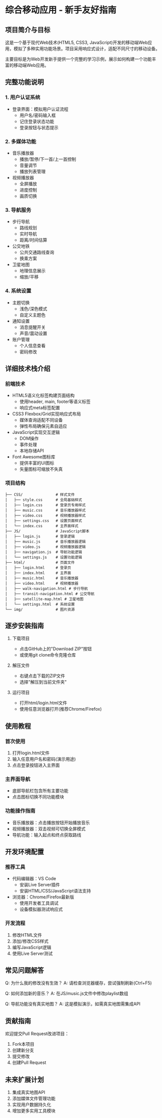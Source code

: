 # 综合移动应用 - 新手友好指南

## 项目简介与目标

这是一个基于现代Web技术(HTML5, CSS3, JavaScript)开发的移动端Web应用，模拟了多种实用功能场景。项目采用响应式设计，适配不同尺寸的移动设备。

主要目标是为Web开发新手提供一个完整的学习示例，展示如何构建一个功能丰富的移动端Web应用。

## 完整功能说明

### 1. 用户认证系统
- 登录界面：模拟用户认证流程
  - 用户名/密码输入框
  - 记住登录状态功能
  - 登录按钮与状态提示

### 2. 多媒体功能
- 音乐播放器
  - 播放/暂停/下一首/上一首控制
  - 音量调节
  - 播放列表管理
- 视频播放器
  - 全屏播放
  - 进度控制
  - 画质切换

### 3. 导航服务
- 步行导航
  - 路线规划
  - 实时导航
  - 距离/时间估算
- 公交地铁
  - 公共交通路线查询
  - 换乘方案
- 卫星地图
  - 地理信息展示
  - 缩放/平移

### 4. 系统设置
- 主题切换
  - 浅色/深色模式
  - 自定义主题色
- 通知设置
  - 消息提醒开关
  - 声音/震动设置
- 账户管理
  - 个人信息查看
  - 密码修改

## 详细技术栈介绍

### 前端技术
- HTML5语义化标签构建页面结构
  - 使用header, main, footer等语义标签
  - 响应式meta标签配置
- CSS3 Flexbox/Grid实现响应式布局
  - 媒体查询适配不同设备
  - 弹性布局确保元素自适应
- JavaScript实现交互逻辑
  - DOM操作
  - 事件处理
  - 本地存储API
- Font Awesome图标库
  - 提供丰富的UI图标
  - 矢量图标可缩放不失真

### 项目结构
```
├── CSS/               # 样式文件
│   ├── style.css      # 全局基础样式
│   ├── login.css      # 登录页专用样式
│   ├── music.css      # 音乐播放器样式
│   ├── video.css      # 视频播放器样式
│   ├── settings.css   # 设置页面样式
│   └── index.css      # 主界面样式
├── JS/                # JavaScript脚本
│   ├── login.js       # 登录逻辑
│   ├── music.js       # 音乐播放器逻辑
│   ├── video.js       # 视频播放器逻辑
│   ├── navigation.js  # 导航功能逻辑
│   └── settings.js    # 设置功能逻辑
├── html/              # 页面文件
│   ├── login.html     # 登录页
│   ├── index.html     # 主界面
│   ├── music.html     # 音乐播放器
│   ├── video.html     # 视频播放器
│   ├── walk-navigation.html # 步行导航
│   ├── transit-navigation.html # 公交导航
│   ├── satellite-map.html # 卫星地图
│   └── settings.html  # 系统设置
└── img/               # 图片资源
```

## 逐步安装指南

1. 下载项目
   - 点击GitHub上的"Download ZIP"按钮
   - 或使用git clone命令克隆仓库

2. 解压文件
   - 右键点击下载的ZIP文件
   - 选择"解压到当前文件夹"

3. 运行项目
   - 打开html/login.html文件
   - 使用任意浏览器打开(推荐Chrome/Firefox)

## 使用教程

### 首次使用
1. 打开login.html文件
2. 输入任意用户名和密码(演示用途)
3. 点击登录按钮进入主界面

### 主界面导航
- 底部导航栏包含所有主要功能
- 点击图标切换不同功能模块

### 功能操作指南
- 音乐播放器：点击播放按钮开始播放音乐
- 视频播放器：双击视频可切换全屏模式
- 导航功能：输入起点和终点获取路线

## 开发环境配置

### 推荐工具
- 代码编辑器：VS Code
  - 安装Live Server插件
  - 安装HTML/CSS/JavaScript语法支持
- 浏览器：Chrome/Firefox最新版
  - 使用开发者工具调试
  - 设备模拟器测试响应式

### 开发流程
1. 修改HTML文件
2. 添加/修改CSS样式
3. 编写JavaScript逻辑
4. 使用Live Server测试

## 常见问题解答

Q: 为什么我的修改没有生效？
A: 请检查浏览器缓存，尝试强制刷新(Ctrl+F5)

Q: 如何添加新的音乐？
A: 在JS/music.js文件中修改playlist数组

Q: 导航功能没有真实地图？
A: 这是模拟演示，如需真实地图需集成API

## 贡献指南

欢迎提交Pull Request改进项目：
1. Fork本项目
2. 创建新分支
3. 提交修改
4. 创建Pull Request

## 未来扩展计划
1. 集成真实地图API
2. 添加媒体文件管理功能
3. 实现用户数据持久化
4. 增加更多实用工具模块